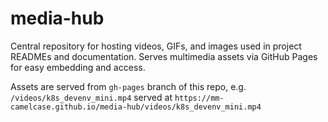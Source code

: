 # media-hub
Central repository for hosting videos, GIFs, and images used in project READMEs and documentation. Serves multimedia assets via GitHub Pages for easy embedding and access.  

Assets are served from `gh-pages` branch of this repo, e.g. `/videos/k8s_devenv_mini.mp4` served at `https://mm-camelcase.github.io/media-hub/videos/k8s_devenv_mini.mp4`


